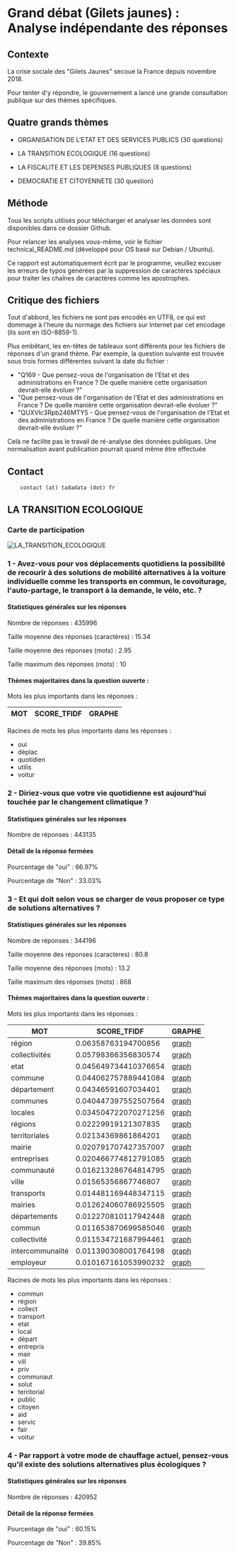 # Grand débat (Gilets jaunes) : Analyse indépendante des réponses

## Contexte

La crise sociale des "Gilets Jaunes" secoue la France depuis novembre 2018.

Pour tenter d'y répondre, le gouvernement a lancé une grande consultation publique sur des thèmes spécifiques.

## Quatre grands thèmes

- ORGANISATION DE L'ETAT ET DES SERVICES PUBLICS (30 questions)

- LA TRANSITION ECOLOGIQUE (16 questions)

- LA FISCALITE ET LES DEPENSES PUBLIQUES (8 questions)

- DEMOCRATIE ET CITOYENNETE (30 question)

## Méthode

Tous les scripts utilisés pour télécharger et analyser les données sont disponibles dans ce dossier Github.

Pour relancer les analyses vous-même, voir le fichier technical_README.md (développé pour OS basé sur Debian / Ubuntu).

Ce rapport est automatiquement écrit par le programme, veuillez excuser les erreurs de typos générées par la suppression de caractères spéciaux pour traiter les chaînes de caractères comme les apostrophes.

## Critique des fichiers

Tout d'abbord, les fichiers ne sont pas encodés en UTF8, ce qui est dommage à l'heure du normage des fichiers sur Internet par cet encodage (ils sont en ISO-8859-1).

Plus embêtant, les en-têtes de tableaux sont différents pour les fichiers de réponses d'un grand thème. Par exemple, la question suivante est trouvée sous trois formes différentes suivant la date du fichier :

- "Q169 - Que pensez-vous de l'organisation de l'Etat et des administrations en France ? De quelle manière cette organisation devrait-elle évoluer ?"
- "Que pensez-vous de l'organisation de l'Etat et des administrations en France ? De quelle manière cette organisation devrait-elle évoluer ?"
- "QUXVlc3Rpb246MTY5 - Que pensez-vous de l'organisation de l'Etat et des administrations en France ? De quelle manière cette organisation devrait-elle évoluer ?"

Celà ne facilite pas le travail de ré-analyse des données publiques. Une normalisation avant publication pourrait quand même être effectuée

## Contact

        contact (at) tadadata (dot) fr
## LA TRANSITION ECOLOGIQUE

### Carte de participation

![LA_TRANSITION_ECOLOGIQUE](maps/LA_TRANSITION_ECOLOGIQUE.png)

### 1 - Avez-vous pour vos déplacements quotidiens la possibilité de recourir à des solutions de mobilité alternatives à la voiture individuelle comme les transports en commun, le covoiturage, l'auto-partage, le transport à la demande, le vélo, etc. ?

#### Statistiques générales sur les réponses

Nombre de réponses : 435996

Taille moyenne des réponses (caractères) : 15.34

Taille moyenne des réponses (mots) : 2.95

Taille maximum des réponses (mots) : 10

#### Thèmes majoritaires dans la question ouverte :

Mots les plus importants dans les réponses :


|MOT|SCORE_TFIDF|GRAPHE|
|--|--|--|
Racines de mots les plus importants dans les réponses :

- oui
- déplac
- quotidien
- utilis
- voitur

### 2 - Diriez-vous que votre vie quotidienne est aujourd'hui touchée par le changement climatique ?

#### Statistiques générales sur les réponses

Nombre de réponses : 443135

#### Détail de la réponse fermées

Pourcentage de "oui" : 66.97%

Pourcentage de "Non" : 33.03%

### 3 - Et qui doit selon vous se charger de vous proposer ce type de solutions alternatives ?

#### Statistiques générales sur les réponses

Nombre de réponses : 344196

Taille moyenne des réponses (caractères) : 80.8

Taille moyenne des réponses (mots) : 13.2

Taille maximum des réponses (mots) : 868

#### Thèmes majoritaires dans la question ouverte :

Mots les plus importants dans les réponses :


|MOT|SCORE_TFIDF|GRAPHE|
|--|--|--|
|région|0.06358763194700856|[graph](https://raw.githubusercontent.com/MrMimic/GJ_GrandDebat/master/words/région_LA_TRANSITION_ECOLOGIQUE.png "région")|
|collectivités|0.05798366356830574|[graph](https://raw.githubusercontent.com/MrMimic/GJ_GrandDebat/master/words/collectivités_LA_TRANSITION_ECOLOGIQUE.png "collectivités")|
|etat|0.045649734410376654|[graph](https://raw.githubusercontent.com/MrMimic/GJ_GrandDebat/master/words/etat_LA_TRANSITION_ECOLOGIQUE.png "etat")|
|commune|0.044062757889441084|[graph](https://raw.githubusercontent.com/MrMimic/GJ_GrandDebat/master/words/commune_LA_TRANSITION_ECOLOGIQUE.png "commune")|
|département|0.04346591607034401|[graph](https://raw.githubusercontent.com/MrMimic/GJ_GrandDebat/master/words/département_LA_TRANSITION_ECOLOGIQUE.png "département")|
|communes|0.040447397552507564|[graph](https://raw.githubusercontent.com/MrMimic/GJ_GrandDebat/master/words/communes_LA_TRANSITION_ECOLOGIQUE.png "communes")|
|locales|0.034504722070271256|[graph](https://raw.githubusercontent.com/MrMimic/GJ_GrandDebat/master/words/locales_LA_TRANSITION_ECOLOGIQUE.png "locales")|
|régions|0.02229919121307835|[graph](https://raw.githubusercontent.com/MrMimic/GJ_GrandDebat/master/words/régions_LA_TRANSITION_ECOLOGIQUE.png "régions")|
|territoriales|0.02134369861864201|[graph](https://raw.githubusercontent.com/MrMimic/GJ_GrandDebat/master/words/territoriales_LA_TRANSITION_ECOLOGIQUE.png "territoriales")|
|mairie|0.020791707427357007|[graph](https://raw.githubusercontent.com/MrMimic/GJ_GrandDebat/master/words/mairie_LA_TRANSITION_ECOLOGIQUE.png "mairie")|
|entreprises|0.020466774812791085|[graph](https://raw.githubusercontent.com/MrMimic/GJ_GrandDebat/master/words/entreprises_LA_TRANSITION_ECOLOGIQUE.png "entreprises")|
|communauté|0.016213286764814795|[graph](https://raw.githubusercontent.com/MrMimic/GJ_GrandDebat/master/words/communauté_LA_TRANSITION_ECOLOGIQUE.png "communauté")|
|ville|0.01565356867746807|[graph](https://raw.githubusercontent.com/MrMimic/GJ_GrandDebat/master/words/ville_LA_TRANSITION_ECOLOGIQUE.png "ville")|
|transports|0.014481169448347115|[graph](https://raw.githubusercontent.com/MrMimic/GJ_GrandDebat/master/words/transports_LA_TRANSITION_ECOLOGIQUE.png "transports")|
|mairies|0.012624060786925505|[graph](https://raw.githubusercontent.com/MrMimic/GJ_GrandDebat/master/words/mairies_LA_TRANSITION_ECOLOGIQUE.png "mairies")|
|départements|0.012270810117942448|[graph](https://raw.githubusercontent.com/MrMimic/GJ_GrandDebat/master/words/départements_LA_TRANSITION_ECOLOGIQUE.png "départements")|
|commun|0.011653870699585046|[graph](https://raw.githubusercontent.com/MrMimic/GJ_GrandDebat/master/words/commun_LA_TRANSITION_ECOLOGIQUE.png "commun")|
|collectivité|0.011534721687994461|[graph](https://raw.githubusercontent.com/MrMimic/GJ_GrandDebat/master/words/collectivité_LA_TRANSITION_ECOLOGIQUE.png "collectivité")|
|intercommunalité|0.011390308001764198|[graph](https://raw.githubusercontent.com/MrMimic/GJ_GrandDebat/master/words/intercommunalité_LA_TRANSITION_ECOLOGIQUE.png "intercommunalité")|
|employeur|0.010167161053990232|[graph](https://raw.githubusercontent.com/MrMimic/GJ_GrandDebat/master/words/employeur_LA_TRANSITION_ECOLOGIQUE.png "employeur")|
Racines de mots les plus importants dans les réponses :

- commun
- région
- collect
- transport
- etat
- local
- départ
- entrepris
- mair
- vill
- priv
- communaut
- solut
- territorial
- public
- citoyen
- aid
- servic
- fair
- voitur

### 4 - Par rapport à votre mode de chauffage actuel, pensez-vous qu'il existe des solutions alternatives plus écologiques ?

#### Statistiques générales sur les réponses

Nombre de réponses : 420952

#### Détail de la réponse fermées

Pourcentage de "oui" : 60.15%

Pourcentage de "Non" : 39.85%
